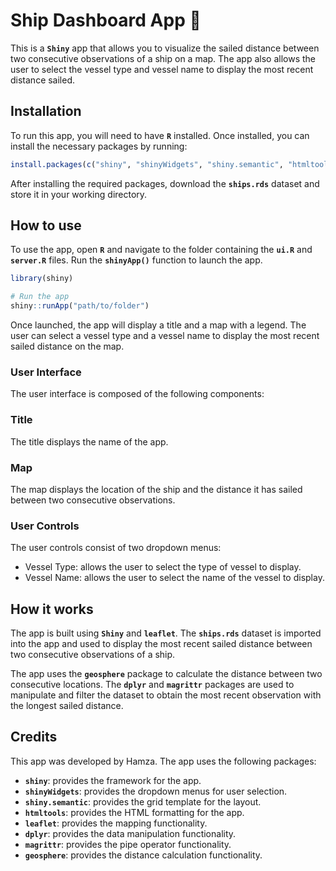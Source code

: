 # **Ship Dashboard App** 🚢

This is a **`Shiny`** app that allows you to visualize the sailed distance between two consecutive observations of a ship on a map. The app also allows the user to select the vessel type and vessel name to display the most recent distance sailed.

## **Installation**

To run this app, you will need to have **`R`** installed. Once installed, you can install the necessary packages by running:

```r
install.packages(c("shiny", "shinyWidgets", "shiny.semantic", "htmltools", "leaflet", "dplyr", "magrittr", "geosphere"))
```

After installing the required packages, download the **`ships.rds`** dataset and store it in your working directory.

## **How to use**

To use the app, open **`R`** and navigate to the folder containing the **`ui.R`** and **`server.R`** files. Run the **`shinyApp()`** function to launch the app.

```r
library(shiny)

# Run the app
shiny::runApp("path/to/folder")
```

Once launched, the app will display a title and a map with a legend. The user can select a vessel type and a vessel name to display the most recent sailed distance on the map.

### **User Interface**

The user interface is composed of the following components:

### Title

The title displays the name of the app.

### Map

The map displays the location of the ship and the distance it has sailed between two consecutive observations.

### User Controls

The user controls consist of two dropdown menus:

- Vessel Type: allows the user to select the type of vessel to display.
- Vessel Name: allows the user to select the name of the vessel to display.

## **How it works**

The app is built using **`Shiny`** and **`leaflet`**. The **`ships.rds`** dataset is imported into the app and used to display the most recent sailed distance between two consecutive observations of a ship.

The app uses the **`geosphere`** package to calculate the distance between two consecutive locations. The **`dplyr`** and **`magrittr`** packages are used to manipulate and filter the dataset to obtain the most recent observation with the longest sailed distance.

## **Credits**

This app was developed by Hamza. The app uses the following packages:

- **`shiny`**: provides the framework for the app.
- **`shinyWidgets`**: provides the dropdown menus for user selection.
- **`shiny.semantic`**: provides the grid template for the layout.
- **`htmltools`**: provides the HTML formatting for the app.
- **`leaflet`**: provides the mapping functionality.
- **`dplyr`**: provides the data manipulation functionality.
- **`magrittr`**: provides the pipe operator functionality.
- **`geosphere`**: provides the distance calculation functionality.
